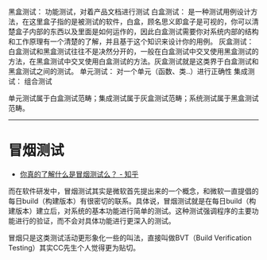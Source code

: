 黑盒测试： 功能测试，对着产品文档进行测试
白盒测试： 是一种测试用例设计方法，在这里盒子指的是被测试的软件，白盒，顾名思义即盒子是可视的，你可以清楚盒子内部的东西以及里面是如何运作的，因此白盒测试需要你对系统内部的结构和工作原理有一个清楚的了解，并且基于这个知识来设计你的用例。
灰盒测试：白盒测试和黑盒测试往往不是决然分开的，一般在白盒测试中交叉使用黑盒测试的方法，在黑盒测试中交叉使用白盒测试的方法。灰盒测试就是这类界于白盒测试和黑盒测试之间的测试。
单元测试： 对一个单元（函数、类..）进行正确性
集成测试： 组合测试

单元测试属于白盒测试范畴；集成测试属于灰盒测试范畴；系统测试属于黑盒测试范畴。


----
# 冒烟测试
- [你真的了解什么是冒烟测试么？ - 知乎](https://zhuanlan.zhihu.com/p/39786718)

而在软件研发中，冒烟测试其实是微软首先提出来的一个概念，和微软一直提倡的每日build（构建版本）有很密切的联系。具体说，冒烟测试就是在每日build（构建版本）建立后，对系统的基本功能进行简单的测试。这种测试强调程序的主要功能进行的验证，而不会对具体功能进行更深入的测试。

冒烟只是这类测试活动更形象化一些的叫法，直接叫做BVT（Build Verification Testing）其实CC先生个人觉得更为贴切。



